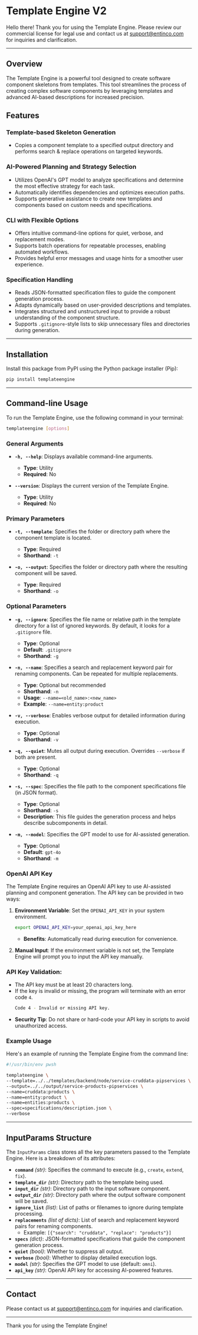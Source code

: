 # Template Engine V2

Hello there! Thank you for using the Template Engine. Please review our commercial license for legal use and contact us at [support@entinco.com](mailto:support@entinco.com) for inquiries and clarification.

---

## Overview
The Template Engine is a powerful tool designed to create software component skeletons from templates. This tool streamlines the process of creating complex software components by leveraging templates and advanced AI-based descriptions for increased precision.

## Features

### Template-based Skeleton Generation
- Copies a component template to a specified output directory and performs search & replace operations on targeted keywords.

### AI-Powered Planning and Strategy Selection
- Utilizes OpenAI's GPT model to analyze specifications and determine the most effective strategy for each task.
- Automatically identifies dependencies and optimizes execution paths.
- Supports generative assistance to create new templates and components based on custom needs and specifications.

### CLI with Flexible Options
- Offers intuitive command-line options for quiet, verbose, and replacement modes.
- Supports batch operations for repeatable processes, enabling automated workflows.
- Provides helpful error messages and usage hints for a smoother user experience.

### Specification Handling
- Reads JSON-formatted specification files to guide the component generation process.
- Adapts dynamically based on user-provided descriptions and templates.
- Integrates structured and unstructured input to provide a robust understanding of the component structure.
- Supports `.gitignore`-style lists to skip unnecessary files and directories during generation.

---

## Installation
Install this package from PyPI using the Python package installer (Pip):
```sh
pip install templateengine
```

---

## Command-line Usage
To run the Template Engine, use the following command in your terminal:
```sh
templateengine [options]
```

### General Arguments

- **`-h, --help`**: Displays available command-line arguments.
  - **Type**: Utility
  - **Required**: No

- **`--version`**: Displays the current version of the Template Engine.
  - **Type**: Utility
  - **Required**: No

### Primary Parameters

- **`-t, --template`**: Specifies the folder or directory path where the component template is located.
  - **Type**: Required
  - **Shorthand**: `-t`

- **`-o, --output`**: Specifies the folder or directory path where the resulting component will be saved.
  - **Type**: Required
  - **Shorthand**: `-o`

### Optional Parameters

- **`-g, --ignore`**: Specifies the file name or relative path in the template directory for a list of ignored keywords. By default, it looks for a `.gitignore` file.
  - **Type**: Optional
  - **Default**: `.gitignore`
  - **Shorthand**: `-g`

- **`-n, --name`**: Specifies a search and replacement keyword pair for renaming components. Can be repeated for multiple replacements.
  - **Type**: Optional but recommended
  - **Shorthand**: `-n`
  - **Usage**: `--name=<old_name>:<new_name>`
  - **Example**: `--name=entity:product`

- **`-v, --verbose`**: Enables verbose output for detailed information during execution.
  - **Type**: Optional
  - **Shorthand**: `-v`

- **`-q, --quiet`**: Mutes all output during execution. Overrides `--verbose` if both are present.
  - **Type**: Optional
  - **Shorthand**: `-q`

- **`-s, --spec`**: Specifies the file path to the component specifications file (in JSON format).
  - **Type**: Optional
  - **Shorthand**: `-s`
  - **Description**: This file guides the generation process and helps describe subcomponents in detail.

- **`-m, --model`**: Specifies the GPT model to use for AI-assisted generation.
  - **Type**: Optional
  - **Default**: `gpt-4o`
  - **Shorthand**: `-m`

### OpenAI API Key
The Template Engine requires an OpenAI API key to use AI-assisted planning and component generation. The API key can be provided in two ways:

1. **Environment Variable**: Set the `OPENAI_API_KEY` in your system environment.
   ```sh
   export OPENAI_API_KEY=your_openai_api_key_here
   ```
   - **Benefits**: Automatically read during execution for convenience.

2. **Manual Input**: If the environment variable is not set, the Template Engine will prompt you to input the API key manually.

### API Key Validation:
- The API key must be at least 20 characters long.
- If the key is invalid or missing, the program will terminate with an error code `4`.
  ```sh
  Code 4 - Invalid or missing API key.
  ```
- **Security Tip**: Do not share or hard-code your API key in scripts to avoid unauthorized access.

### Example Usage
Here's an example of running the Template Engine from the command line:
```sh
#!/usr/bin/env pwsh

templateengine \
--template=../../templates/backend/node/service-cruddata-pipservices \
--output=../../output/service-products-pipservices \
--name=cruddata:products \
--name=entity:product \
--name=entities:products \
--spec=specifications/description.json \
--verbose
```

---

## InputParams Structure
The `InputParams` class stores all the key parameters passed to the Template Engine. Here is a breakdown of its attributes:

- **`command`** *(str)*: Specifies the command to execute (e.g., `create`, `extend`, `fix`).
- **`template_dir`** *(str)*: Directory path to the template being used.
- **`input_dir`** *(str)*: Directory path to the input software component.
- **`output_dir`** *(str)*: Directory path where the output software component will be saved.
- **`ignore_list`** *(list)*: List of paths or filenames to ignore during template processing.
- **`replacements`** *(list of dicts)*: List of search and replacement keyword pairs for renaming components.
  - Example: `[{"search": "cruddata", "replace": "products"}]`
- **`specs`** *(dict)*: JSON-formatted specifications that guide the component generation process.
- **`quiet`** *(bool)*: Whether to suppress all output.
- **`verbose`** *(bool)*: Whether to display detailed execution logs.
- **`model`** *(str)*: Specifies the GPT model to use (default: `omni`).
- **`api_key`** *(str)*: OpenAI API key for accessing AI-powered features.

---

## Contact
Please contact us at [support@entinco.com](mailto:support@entinco.com) for inquiries and clarification.

---

Thank you for using the Template Engine!
